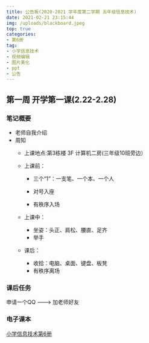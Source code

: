 ```yaml
---
title: 公告板(2020-2021 学年度第二学期 五年级信息技术)
date: 2021-02-21 23:15:44
img: /uploads/blackboard.jpeg
top: true
categories:
- 第6册
tag: 
- 小学信息技术
- 视频编辑
- 图片美化
- ppt
- 公告
---
```


## 第一周 开学第一课(2.22-2.28)

### 笔记概要

- 老师自我介绍
- 周知
  - 上课地点:第3栋楼 3F 计算机二房(三年级10班旁边）

  - 上课前：
    - 三个“1”：一支笔、一个本、一个人

    - 对号入座
    - 有秩序入场

  - 上课中：
    - 坐姿：头正、肩松、腰直、足齐
    - 举手
  - 课后：
    - 收拾：电脑、桌面、键盘、板凳
    - 有秩序离场

### 课后任务
申请一个QQ  --->  加老师好友

### 电子课本

[小学信息技术第6册](/uploads/ebooks/小学信息技术第6册(33096)-电子教材.pdf)

